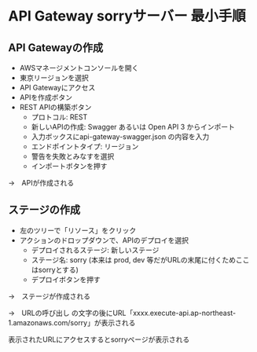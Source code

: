 # API Gateway sorryサーバー 最小手順

## API Gatewayの作成

- AWSマネージメントコンソールを開く
- 東京リージョンを選択
- API Gatewayにアクセス
- APIを作成ボタン
- REST APIの構築ボタン
  - プロトコル: REST
  - 新しいAPIの作成: Swagger あるいは Open API 3 からインポート
  - 入力ボックスにapi-gateway-swagger.json の内容を入力
  - エンドポイントタイプ: リージョン
  - 警告を失敗とみなすを選択
  - インポートボタンを押す
  
→　APIが作成される

## ステージの作成

- 左のツリーで「リソース」をクリック
- アクションのドロップダウンで、APIのデプロイを選択
  - デプロイされるステージ: 新しいステージ
  - ステージ名: sorry (本来は prod, dev 等だがURLの末尾に付くためここはsorryとする)
  - デプロイボタンを押す

→　ステージが作成される

→　URLの呼び出し の文字の後にURL「xxxx.execute-api.ap-northeast-1.amazonaws.com/sorry」が表示される

表示されたURLにアクセスするとsorryページが表示される
